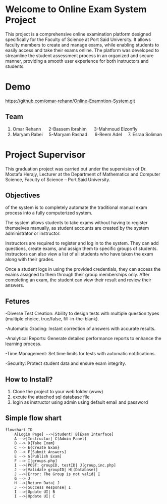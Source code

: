 # Welcome to Online Exam System Project
This project is a comprehensive online examination platform designed specifically for the Faculty of Science at Port Said University. It allows faculty members to create and manage exams, while enabling students to easily access and take their exams online.
The platform was developed to streamline the student assessment process in an organized and secure manner, providing a smooth user experience for both instructors and students.
# Demo
https://github.com/omar-rehann/Online-Examntion-System.git
## Team

1. Omar Rehann &nbsp;&nbsp;&nbsp;&nbsp;  2-Bassem Ibrahim &nbsp;&nbsp;&nbsp;&nbsp; 3-Mahmoud Elzonfly  
4. Maryam Rabei &nbsp;&nbsp;&nbsp;&nbsp;5-Maryam Rashad &nbsp;&nbsp;&nbsp;&nbsp;   6-Reem Adel  &nbsp;&nbsp;&nbsp;&nbsp;7. Esraa Soliman


# Project Supervisor
This graduation project was carried out under the supervision of
Dr. Mostafa Herajy,
Lecturer at the Department of Mathematics and Computer Science,
Faculty of Science – Port Said University.
## Objectives 	
 of the system is to completely automate the traditional manual exam process into a fully computerized system.

The system allows students to take exams without having to register themselves manually, as student accounts are created by the system administrator or instructor.

Instructors are required to register and log in to the system. They can add questions, create exams, and assign them to specific groups of students. Instructors can also view a list of all students who have taken the exam along with their grades.

Once a student logs in using the provided credentials, they can access the exams assigned to them through their group memberships only. After completing an exam, the student can view their result and review their answers.

## Fetures
-Diverse Test Creation: Ability to design tests with multiple question types (multiple choice, true/false, fill-in-the-blank).



-Automatic Grading: Instant correction of answers with accurate results.



-Analytical Reports: Generate detailed performance reports to enhance the learning process.



-Time Management: Set time limits for tests with automatic notifications.



-Security: Protect student data and ensure exam integrity.

## How to Install?
1. Clone the project to your web folder (www)
2. excute the attached sql database file
3. login as instructor using admin using default email and password
## Simple flow shart
```mermaid
flowchart TD
    A[Login Page] -->|Student| B[Exam Interface]
    A -->|Instructor| C[Admin Panel]
    B --> D{Take Exam}
    C --> E{Create Exam}
    D --> F[Submit Answers]
    E --> G[Publish Exam]
    F --> I[groups.php]
    I -->|POST: groupID, testID| J[group.inc.php]
    J -->|Validate groupID| H[(Database)]
    J -->|Error: The Group is not valid| I
    G --> J
    H -->|Return Data| J
    J -->|Success Response| I
    I -->|Update UI| B
    I -->|Update UI| C




